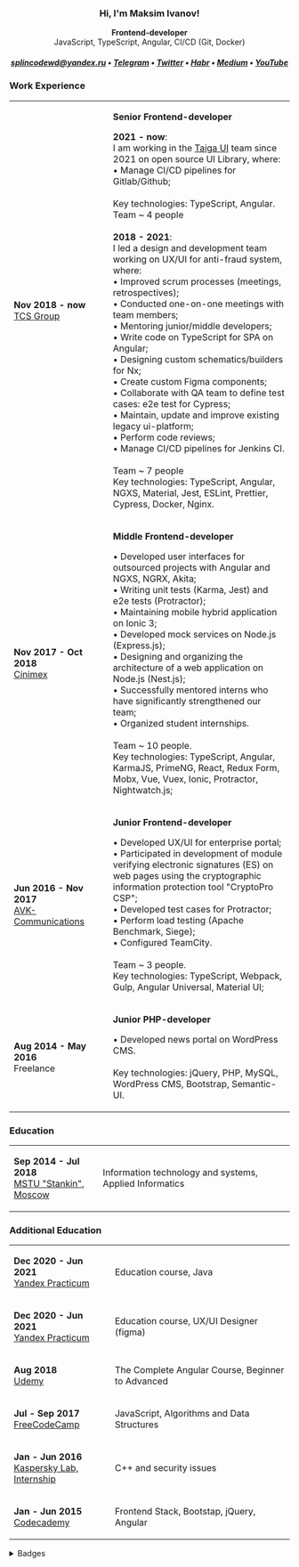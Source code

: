 <h3 align="center">Hi, I'm Maksim Ivanov!</h3>
<p align="center"><b>Frontend-developer</b><br>JavaScript, TypeScript, Angular, CI/CD (Git, Docker)</p>

<h5 align="center">
  <a href="mailto:splincodewd@yandex.ru">splincodewd@yandex.ru</a> • 
  <a href="https://t.me/splincode">Telegram</a> •
  <a href="https://twitter.com/splincodewd">Twitter</a> •
  <a href="https://habr.com/ru/users/splincodewd/">Habr</a> •
  <a href="https://medium.com/@splincode">Medium</a> •
  <a href="https://www.youtube.com/c/splincodewd">YouTube</a>
</h5>


<h3>Work Experience</h3>


<table width="100%">
  <tr>
    <td width="250px">
      <p>
        <b>Nov 2018 - now</b> <br>
        <a href="https://tinkoff-group.com/">TCS Group</a>
      </p>
    </td>
    <td width="700px">
       <p><b>Senior Frontend-developer</b></p>
       <p>
         <b>2021 - now</b>: <br>
         I am working in the <a href="https://github.com/tinkoff/taiga-ui">Taiga UI</a> team since 2021 on open source UI Library, where: <br>
         • Manage CI/CD pipelines for Gitlab/Github; <br><br>
         Key technologies: TypeScript, Angular. <br>
         Team ~ 4 people <br>
         <br>
         <b>2018 - 2021</b>: <br>
         I led a design and development team working on UX/UI for anti-fraud system, where: <br>
         • Improved scrum processes (meetings, retrospectives); <br>
         • Conducted one-on-one meetings with team members; <br>
         • Mentoring junior/middle developers; <br>
         • Write code on TypeScript for SPA on Angular; <br>
         • Designing custom schematics/builders for Nx;  <br>
         • Create custom Figma components;  <br>
         • Collaborate with QA team to define test cases: e2e test for Cypress;  <br>
         • Maintain, update and improve existing legacy ui-platform; <br>
         • Perform code reviews; <br>
         • Manage CI/CD pipelines for Jenkins CI.  <br>
          <br>
          Team ~ 7 people <br>
          Key technologies: TypeScript, Angular, NGXS, Material, Jest, ESLint, Prettier, Cypress, Docker, Nginx.
       </p>
    </td>
  </tr>
  <tr>
    <td>
      <p>
        <b>Nov 2017 - Oct 2018</b> <br>
        <a href="https://www.cinimex.ru/">Cinimex</a>
      </p>
    </td>
    <td>
      <p><b>Middle Frontend-developer</b></p>
      <p>
        • Developed user interfaces for outsourced projects with Angular and NGXS, NGRX, Akita; <br>
        • Writing unit tests (Karma, Jest) and e2e tests (Protractor); <br>
        • Maintaining mobile hybrid application on Ionic 3; <br>
        • Developed mock services on Node.js (Express.js); <br>
        • Designing and organizing the architecture of a web application on Node.js (Nest.js); <br>
        • Successfully mentored interns who have significantly strengthened our team;  <br>
        • Organized student internships.  <br>
         <br>
        Team ~ 10 people.
         <br>
        Key technologies: TypeScript, Angular, KarmaJS, PrimeNG, React, Redux Form, Mobx, Vue, Vuex, Ionic, Protractor, Nightwatch.js;
      </p>
    </td>
  </tr>
  <tr>
    <td>
      <p>
        <b>Jun 2016 - Nov 2017</b> <br>
        <a href="http://www.avkcom.ru/">AVK-Communications</a>
      </p>
    </td>
    <td>
      <p><b>Junior Frontend-developer</b></p>
      <p>
        • Developed UX/UI for enterprise portal;<br>
        • Participated in development of module verifying electronic signatures (ES) on web pages using the cryptographic information protection tool "CryptoPro CSP";<br>
        • Developed test cases for Protractor;<br>
        • Perform load testing (Apache Benchmark, Siege);<br>
        • Configured TeamCity. <br>
        <br>
        Team ~ 3 people.
        <br>
        Key technologies: TypeScript, Webpack, Gulp, Angular Universal, Material UI;
      </p>
    </td>
  </tr>
  <tr>
    <td>
      <p>
        <b>Aug 2014 - May 2016</b> <br>
        Freelance
      </p>
    </td>
    <td>
      <p><b>Junior PHP-developer</b></p>
      <p>
        • Developed news portal on WordPress CMS.<br>
        <br>
        Key technologies: jQuery, PHP, MySQL, WordPress CMS, Bootstrap, Semantic-UI.
      </p>
    </td>
  </tr>
</table>

<h3>Education</h3>


<table width="100%">
  <tr>
    <td width="250px">
      <p>
        <b>Sep 2014 - Jul 2018</b> <br>
        <a href="https://stankin.ru/">MSTU "Stankin", Moscow</a>
      </p>
    </td>
    <td width="700px">
       <p>Information technology and systems, Applied Informatics</p>
    </td>
  </tr>
</table>

<h3>Additional Education</h3>


<table width="100%">
  <tr>
    <td width="250px">
      <p>
        <b>Dec 2020 - Jun 2021</b> <br>
        <a href="https://practicum.yandex.ru/">Yandex Practicum</a>
      </p>
    </td>
    <td width="700px">
      <p>Education course, Java</p>
    </td>
  </tr>
  <tr>
    <td>
      <p>
        <b>Dec 2020 - Jun 2021</b> <br>
        <a href="https://practicum.yandex.ru/">Yandex Practicum</a>
      </p>
    </td>
    <td>
      <p>Education course, UX/UI Designer (figma)</p>
    </td>
  </tr>
  <tr>
    <td>
      <p>
        <b>Aug 2018</b> <br>
        <a href="https://www.udemy.com/">Udemy</a>
      </p>
    </td>
    <td>
      <p>The Complete Angular Course, Beginner to Advanced</p>
    </td>
  </tr>
    <tr>
    <td>
      <p>
        <b>Jul - Sep 2017</b> <br>
        <a href="https://www.freecodecamp.org/">FreeCodeCamp</a>
      </p>
    </td>
    <td>
      <p>JavaScript, Algorithms and Data Structures</p>
    </td>
  </tr>
  </tr>
    <tr>
    <td>
      <p>
        <b>Jan - Jun 2016</b> <br>
        <a href="https://safeboard.kaspersky.ru/">Kaspersky Lab, Internship</a>
      </p>
    </td>
    <td>
      <p>C++ and security issues</p>
    </td>
  </tr>
  </tr>
  <tr>
    <td>
      <p>
        <b>Jan - Jun 2015</b> <br>
        <a href="https://safeboard.kaspersky.ru/">Codecademy</a>
      </p>
    </td>
    <td>
      <p>Frontend Stack, Bootstap, jQuery, Angular</p>
    </td>
  </tr>
</table>

<details>
  <summary>Badges</summary>

  <a href="https://user-badge.committers.top/russia/splincode">
    <img src="https://user-badge.committers.top/russia/splincode.svg" />
  </a>

</details>





